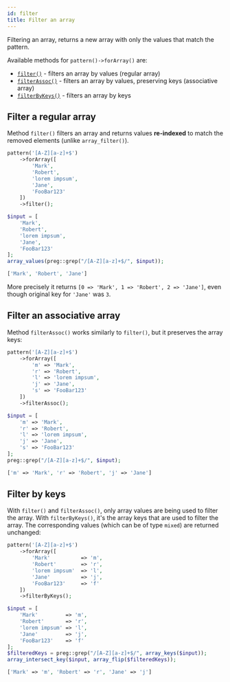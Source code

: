 ```yaml
---
id: filter
title: Filter an array
---
```


Filtering an array, returns a new array with only the values that match the pattern.

Available methods for `pattern()->forArray()` are:
 - [`filter()`](#filter-a-regular-array) - filters an array by values (regular array)
 - [`filterAssoc()`](#filter-an-associative-array) - filters an array by values, preserving keys (associative array)
 - [`filterByKeys()`](#filter-by-keys) - filters an array by keys

## Filter a regular array

Method `filter()` filters an array and returns values **re-indexed** to match the removed elements (unlike `array_filter()`).

<!--DOCUSAURUS_CODE_TABS-->
<!--T-Regx-->
```php
pattern('[A-Z][a-z]+$')
    ->forArray([
        'Mark',
        'Robert',
        'lorem impsum',
        'Jane',
        'FooBar123'
    ])
    ->filter();
```
<!--PHP-->
```php
$input = [
    'Mark',
    'Robert',
    'lorem impsum',
    'Jane',
    'FooBar123'
];
array_values(preg::grep("/[A-Z][a-z]+$/", $input));
```
<!--END_DOCUSAURUS_CODE_TABS-->
<!--T-Regx:{return(first)}-->
<!--PHP:{return(last)}-->
<!--Result-Value-->

```php
['Mark', 'Robert', 'Jane']
```

More precisely it returns `[0 => 'Mark', 1 => 'Robert', 2 => 'Jane']`, even though original key for `'Jane'` was `3`.

## Filter an associative array

Method `filterAssoc()` works similarly to `filter()`, but it preserves the array keys:

<!--DOCUSAURUS_CODE_TABS-->
<!--T-Regx-->
```php
pattern('[A-Z][a-z]+$')
    ->forArray([
        'm' => 'Mark',
        'r' => 'Robert',
        'l' => 'lorem impsum',
        'j' => 'Jane',
        's' => 'FooBar123'
    ])
    ->filterAssoc();
```
<!--PHP-->
```php
$input = [
    'm' => 'Mark',
    'r' => 'Robert',
    'l' => 'lorem impsum',
    'j' => 'Jane',
    's' => 'FooBar123'
];
preg::grep("/[A-Z][a-z]+$/", $input);
```
<!--END_DOCUSAURUS_CODE_TABS-->
<!--T-Regx:{return(first)}-->
<!--PHP:{return(last)}-->
<!--Result-Value-->

```php
['m' => 'Mark', 'r' => 'Robert', 'j' => 'Jane']
```

## Filter by keys

With `filter()` and `filterAssoc()`, only array values are being used to filter the array. With `filterByKeys()`, it's the array keys that are used to filter the array. The corresponding values (which can be of type `mixed`) are returned unchanged:

<!--DOCUSAURUS_CODE_TABS-->
<!--T-Regx-->
```php
pattern('[A-Z][a-z]+$')
    ->forArray([
        'Mark'          => 'm',
        'Robert'        => 'r',
        'lorem impsum'  => 'l',
        'Jane'          => 'j',
        'FooBar123'     => 'f'
    ])
    ->filterByKeys();
```
<!--PHP-->
```php
$input = [
    'Mark'         => 'm',
    'Robert'       => 'r',
    'lorem impsum' => 'l',
    'Jane'         => 'j',
    'FooBar123'    => 'f'
];
$filteredKeys = preg::grep("/[A-Z][a-z]+$/", array_keys($input));
array_intersect_key($input, array_flip($filteredKeys));
```
<!--END_DOCUSAURUS_CODE_TABS-->
<!--T-Regx:{return(first)}-->
<!--PHP:{return(last)}-->
<!--Result-Value-->

```php
['Mark' => 'm', 'Robert' => 'r', 'Jane' => 'j']
```
